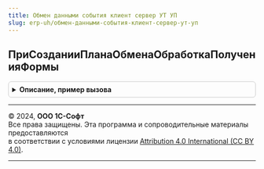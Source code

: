 ```yaml
---
title: Обмен данными события клиент сервер УТ УП
slug: erp-uh/обмен-данными-события-клиент-сервер-ут-уп
---
```



## ПриСозданииПланаОбменаОбработкаПолученияФормы
<details style="margin: 1em 0; padding: 0.5em; border: 1px solid #ccc; border-radius: 6px;">

<summary style="font-weight: bold; cursor: pointer;">Описание, пример вызова</summary>

```bsl

// Переопределяет форму создаваемого объекта на помощник создания обмена.
Процедура ПриСозданииПланаОбменаОбработкаПолученияФормы(Источник, ВидФормы, Параметры, ВыбраннаяФорма, ДополнительнаяИнформация, СтандартнаяОбработка) Экспорт
```

Пример вызова
```bsl
ОбменДаннымиСобытияКлиентСерверУТУП.ПриСозданииПланаОбменаОбработкаПолученияФормы(Источник, ВидФормы, Параметры, ВыбраннаяФорма, ДополнительнаяИнформация, СтандартнаяОбработка) 
```
</details>

---

© 2024, **ООО 1С-Софт**  
Все права защищены. Эта программа и сопроводительные материалы предоставляются  
в соответствии с условиями лицензии [Attribution 4.0 International (CC BY 4.0)](https://creativecommons.org/licenses/by/4.0/legalcode).

---
